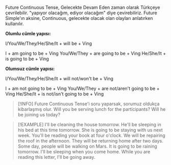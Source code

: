 Future Continuous Tense, Gelecekte Devam Eden zaman olarak Türkçeye çevrilebilir. "yapıyor olacağım, ediyor olacağım" diye çevirebiliriz. Future Simple'ın aksine, Continuous, gelecekte olacak olan olayları anlatırken kullanılır.

**Olumlu cümle yapısı:**

I/You/We/They/He/She/It + will be + Ving

I + am going to be + Ving
You/We/They + are going to be + Ving
He/She/It + is going to be + Ving

**Olumsuz cümle yapısı:**

I/You/We/They/He/She/It + will not/won't be + Ving

I + am not going to be + Ving
You/We/They + are not/aren't going to be + Ving
He/She/It + is not/isn't going to be + Ving

> [!INFO] Future Continuous Tense'i soru yaparsak, sorumuz oldukça kibarlaşmış olur.
> Will you be serving lunch for the participants?
> Will he be joining us today?

> [!EXAMPLE] 
> I'll be cleaning the house tomorrow.
> He'll be sleeping in his bed at this time tomorrow.
> She is going to be staying with us next week.
> You'll be reading your book at four o'clock.
> We will be repairing the roof in the afternoon.
> They will be returning home after two days.
> Some day, people will be walking on Mars.
> It is going to be raining tomorrow.
> I'll be sleeping when you come home.
> While you are reading this letter, I'll be going away.

